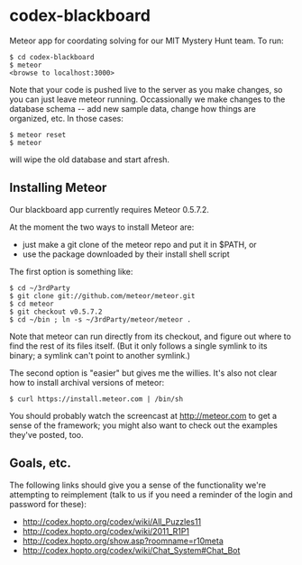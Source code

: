 codex-blackboard
================

Meteor app for coordating solving for our MIT Mystery Hunt team.  To run:

    $ cd codex-blackboard
    $ meteor
    <browse to localhost:3000>

Note that your code is pushed live to the server as you make changes, so
you can just leave meteor running.  Occassionally we make changes to the
database schema -- add new sample data, change how things are organized, etc.
In those cases:

    $ meteor reset
    $ meteor

will wipe the old database and start afresh.

## Installing Meteor

Our blackboard app currently requires Meteor 0.5.7.2.

At the moment the two ways to install Meteor are:

* just make a git clone of the meteor repo and put it in $PATH, or
* use the package downloaded by their install shell script

The first option is something like:

    $ cd ~/3rdParty
    $ git clone git://github.com/meteor/meteor.git
    $ cd meteor
    $ git checkout v0.5.7.2
    $ cd ~/bin ; ln -s ~/3rdParty/meteor/meteor .

Note that meteor can run directly from its checkout, and figure out where to
find the rest of its files itself.  (But it only follows a single symlink
to its binary; a symlink can't point to another symlink.)

The second option is "easier" but gives me the willies.  It's also not clear
how to install archival versions of meteor:

    $ curl https://install.meteor.com | /bin/sh

You should probably watch the screencast at http://meteor.com to get a sense
of the framework; you might also want to check out the examples they've
posted, too.

## Goals, etc.

The following links should give you a sense of the functionality we're
attempting to reimplement (talk to us if you need a reminder of the
login and password for these):

* http://codex.hopto.org/codex/wiki/All_Puzzles11
* http://codex.hopto.org/codex/wiki/2011_R1P1
* http://codex.hopto.org/show.asp?roomname=r10meta
* http://codex.hopto.org/codex/wiki/Chat_System#Chat_Bot
